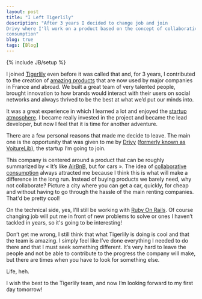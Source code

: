 ```yaml
---
layout: post
title: "I Left Tigerlily"
description: "After 3 years I decided to change job and join
Drivy where I'll work on a product based on the concept of collaborative
consumption"
blog: true
tags: [Blog]
---
```


{% include JB/setup %}

I joined [Tigerlily](http://tigerlilyapps.com) even before it was called that and, for 3 years, I contributed to the creation of [amazing products](http://www.tigerlilyapps.com/products) that are now used by major companies in France and abroad. We built a great team of very talented people, brought innovation to how brands would interact with their users on social networks and always thrived to be the best at what we’d put our minds into.

It was a great experience in which I learned a lot and enjoyed the [startup atmosphere](/2011/12/12/developer-from-ssii-to-startup/). I became really invested in the project and became the lead developer, but now I feel that it is time for another adventure.

There are a few personal reasons that made me decide to leave. The main one is the opportunity that was given to me by [Drivy](http://www.drivy.com/) ([formerly known as VoitureLib](http://blog.drivy.com/2013/voiturelib-change-de-nom-et-devient-drivy/)), the startup I’m going to join.

This company is centered around a product that can be roughly summarized by « It’s like [AirBnB](https://www.airbnb.com/), but for cars ». The idea of [collaborative consumption](http://vimeo.com/14408878) always attracted me because I think this is what will make a difference in the long run. Instead of buying products we barely need, why not collaborate? Picture a city where you can get a car, quickly, for cheap and without having to go through the hassle of the main renting companies. That'd be pretty cool!

On the technical side, yes, I'll still be working with [Ruby On Rails](http://rubyonrails.org/). Of course changing job will put me in front of new problems to solve or ones I haven’t tackled in years, so it's going to be interesting!

Don’t get me wrong, I still think that what Tigerlily is doing is cool and that the team is amazing. I simply feel like I’ve done everything I needed to do there and that I must seek something different. It’s very hard to leave the people and not be able to contribute to the progress the company will make, but there are times when you have to look for something else.

Life, heh.

I wish the best to the Tigerlily team, and now I’m looking forward to my first day tomorrow!
